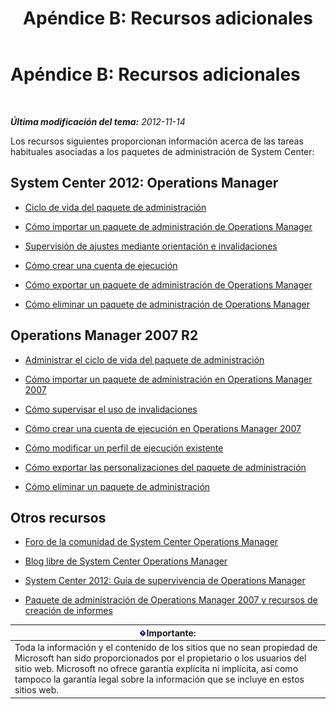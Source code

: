 ﻿---
title: 'Apéndice B: Recursos adicionales'
TOCTitle: 'Apéndice B: Recursos adicionales'
ms:assetid: 3bcfb237-604a-4902-a003-b366cbf5a600
ms:mtpsurl: https://technet.microsoft.com/es-es/library/Dn195905(v=EXCHG.150)
ms:contentKeyID: 53181932
ms.date: 04/03/2015
mtps_version: v=EXCHG.150
ms.translationtype: HT
---

# Apéndice B: Recursos adicionales

 

_**Última modificación del tema:** 2012-11-14_

Los recursos siguientes proporcionan información acerca de las tareas habituales asociadas a los paquetes de administración de System Center:

## System Center 2012: Operations Manager

  - [Ciclo de vida del paquete de administración](http://go.microsoft.com/fwlink/p/?linkid=232986)

  - [Cómo importar un paquete de administración de Operations Manager](http://go.microsoft.com/fwlink/p/?linkid=219431)

  - [Supervisión de ajustes mediante orientación e invalidaciones](http://go.microsoft.com/fwlink/p/?linkid=217065)

  - [Cómo crear una cuenta de ejecución](http://go.microsoft.com/fwlink/p/?linkid=232988)

  - [Cómo exportar un paquete de administración de Operations Manager](http://go.microsoft.com/fwlink/p/?linkid=232990)

  - [Cómo eliminar un paquete de administración de Operations Manager](http://go.microsoft.com/fwlink/p/?linkid=232991)

## Operations Manager 2007 R2

  - [Administrar el ciclo de vida del paquete de administración](http://go.microsoft.com/fwlink/?linkid=211463)

  - [Cómo importar un paquete de administración en Operations Manager 2007](http://go.microsoft.com/fwlink/?linkid=142351)

  - [Cómo supervisar el uso de invalidaciones](http://go.microsoft.com/fwlink/?linkid=117777)

  - [Cómo crear una cuenta de ejecución en Operations Manager 2007](http://go.microsoft.com/fwlink/?linkid=165410)

  - [Cómo modificar un perfil de ejecución existente](http://go.microsoft.com/fwlink/?linkid=165412)

  - [Cómo exportar las personalizaciones del paquete de administración](http://go.microsoft.com/fwlink/?linkid=209940)

  - [Cómo eliminar un paquete de administración](http://go.microsoft.com/fwlink/?linkid=209941)

## Otros recursos

  - [Foro de la comunidad de System Center Operations Manager](http://go.microsoft.com/fwlink/?linkid=179635)

  - [Blog libre de System Center Operations Manager](http://go.microsoft.com/fwlink/?linkid=246391)

  - [System Center 2012: Guía de supervivencia de Operations Manager](http://go.microsoft.com/fwlink/?linkid=246383)

  - [Paquete de administración de Operations Manager 2007 y recursos de creación de informes](http://go.microsoft.com/fwlink/?linkid=246388)

<table>
<thead>
<tr class="header">
<th><img src="images/Dn195905.important(EXCHG.150).gif" title="Importante" alt="Importante" />Importante:</th>
</tr>
</thead>
<tbody>
<tr class="odd">
<td>Toda la información y el contenido de los sitios que no sean propiedad de Microsoft han sido proporcionados por el propietario o los usuarios del sitio web. Microsoft no ofrece garantía explícita ni implícita, así como tampoco la garantía legal sobre la información que se incluye en estos sitios web.</td>
</tr>
</tbody>
</table>

